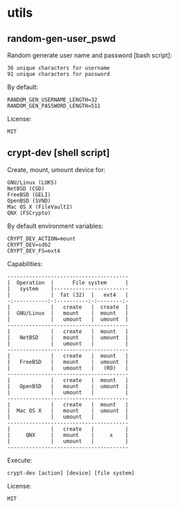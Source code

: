 # utils

random-gen-user_pswd
------------

Random generate user name and password [bash script]:

    36 unique characters for username
    91 unique characters for password

By default:

    RANDOM_GEN_USERNAME_LENGTH=32
    RANDOM_GEN_PASSWORD_LENGTH=511

License:

    MIT


crypt-dev [shell script]
------------

Create, mount, umount device for:

    GNU/Linux (LUKS)
    NetBSD (CGD)
    FreeBSD (GELI)
    OpenBSD (SVND)
    Mac OS X (FileVault2)
    QNX (FSCrypto)

By default environment variables:

    CRYPT_DEV_ACTION=mount
    CRYPT_DEV=sdb2
    CRYPT_DEV_FS=ext4

Capabilities:

    ---------------------------------------
    |  Operation  |      File system      |
    |   system    |------------------------
    |             |  fat (32)  |   ext4   |
    -:-----------:-:----------:-:--------:-
    |             |   create   |  create  |
    |  GNU/Linux  |   mount    |  mount   |
    |             |   umount   |  umount  |
    ---------------------------------------
    |             |   create   |  mount   |
    |   NetBSD    |   mount    |  umount  |
    |             |   umount   |          |
    ---------------------------------------
    |             |   create   |  mount   |
    |   FreeBSD   |   mount    |  umount  |
    |             |   umount   |   (RO)   |
    ---------------------------------------
    |             |   create   |  mount   |
    |   OpenBSD   |   mount    |  umount  |
    |             |   umount   |          |
    ---------------------------------------
    |             |   create   |  mount   |
    |  Mac OS X   |   mount    |  umount  |
    |             |   umount   |          |
    ---------------------------------------
    |             |   create   |          |
    |     QNX     |   mount    |     x    |
    |             |   umount   |          |
    ---------------------------------------

Execute:

    crypt-dev [action] [device] [file system]

License:

    MIT

